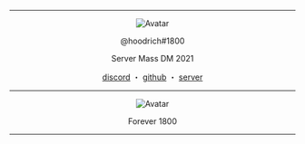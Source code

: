 ------
<p align="center">  
  <img src="https://media.giphy.com/media/4GXmFX7ozdT0SEG4E7/giphy.gif" alt="Avatar">
</p>
<p align="center">
    @hoodrich#1800
<p align="center">
Server Mass DM 2021
<p align="center">
</p>
<p align="center">
<a href="https://discord.com/users/870084243664031804">discord</a>
    ・
    <a href="https://github.com/jaybinballin">github</a>
    ・
    <a href="https://discord.gg/foreign">server</a>
</p>

<p align="center">  
  
------    
  
<p align="center">  
  <img src="https://media.giphy.com/media/vZTW4TjAgxUW3gmyxL/giphy.gif" alt="Avatar">
</p>

<p align="center">
Forever 1800
  
------  

